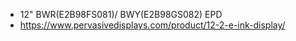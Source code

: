 * 12" BWR(E2B98FS081)/ BWY(E2B98GS082) EPD
* https://www.pervasivedisplays.com/product/12-2-e-ink-display/
